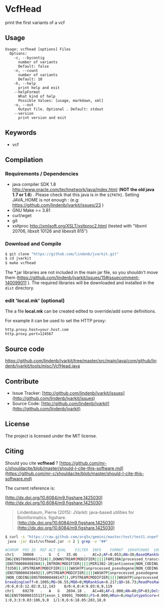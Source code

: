 # VcfHead

print the first variants of a vcf


## Usage

```
Usage: vcfhead [options] Files
  Options:
    -c, --bycontig
      number of variants
      Default: false
    -n, --count
      number of variants
      Default: 10
    -h, --help
      print help and exit
    --helpFormat
      What kind of help
      Possible Values: [usage, markdown, xml]
    -o, --out
      Output file. Optional . Default: stdout
    --version
      print version and exit

```


## Keywords

 * vcf


## Compilation

### Requirements / Dependencies

* java compiler SDK 1.8 http://www.oracle.com/technetwork/java/index.html (**NOT the old java 1.7 or 1.6**) . Please check that this java is in the `${PATH}`. Setting JAVA_HOME is not enough : (e.g: https://github.com/lindenb/jvarkit/issues/23 )
* GNU Make >= 3.81
* curl/wget
* git
* xsltproc http://xmlsoft.org/XSLT/xsltproc2.html (tested with "libxml 20706, libxslt 10126 and libexslt 815")


### Download and Compile

```bash
$ git clone "https://github.com/lindenb/jvarkit.git"
$ cd jvarkit
$ make vcfhead
```

The *.jar libraries are not included in the main jar file, so you shouldn't move them (https://github.com/lindenb/jvarkit/issues/15#issuecomment-140099011 ).
The required libraries will be downloaded and installed in the `dist` directory.

### edit 'local.mk' (optional)

The a file **local.mk** can be created edited to override/add some definitions.

For example it can be used to set the HTTP proxy:

```
http.proxy.host=your.host.com
http.proxy.port=124567
```
## Source code 

[https://github.com/lindenb/jvarkit/tree/master/src/main/java/com/github/lindenb/jvarkit/tools/misc/VcfHead.java
](https://github.com/lindenb/jvarkit/tree/master/src/main/java/com/github/lindenb/jvarkit/tools/misc/VcfHead.java
)
## Contribute

- Issue Tracker: [http://github.com/lindenb/jvarkit/issues](http://github.com/lindenb/jvarkit/issues)
- Source Code: [http://github.com/lindenb/jvarkit](http://github.com/lindenb/jvarkit)

## License

The project is licensed under the MIT license.

## Citing

Should you cite **vcfhead** ? [https://github.com/mr-c/shouldacite/blob/master/should-I-cite-this-software.md](https://github.com/mr-c/shouldacite/blob/master/should-I-cite-this-software.md)

The current reference is:

[http://dx.doi.org/10.6084/m9.figshare.1425030](http://dx.doi.org/10.6084/m9.figshare.1425030)

> Lindenbaum, Pierre (2015): JVarkit: java-based utilities for Bioinformatics. figshare.
> [http://dx.doi.org/10.6084/m9.figshare.1425030](http://dx.doi.org/10.6084/m9.figshare.1425030)

 

```bash
$ curl -s "https://raw.github.com/arq5x/gemini/master/test/test1.snpeff.vcf" |\
 java -jar dist/vcfhead.jar -n 2 | grep -v "##"

#CHROM  POS ID  REF ALT QUAL    FILTER  INFO    FORMAT  1094PC0005  1094PC0009  1094PC0012  1094PC0013
chr1    30860   .   G   C   33.46   .   AC=2;AF=0.053;AN=38;BaseQRankSum=2.327;DP=49;Dels=0.00;EFF=DOWNSTREAM(MODIFIER||||85|FAM138A|protein_coding|COD
ING|ENST00000417324|),DOWNSTREAM(MODIFIER|||||FAM138A|processed_transcript|CODING|ENST00000461467|),DOWNSTREAM(MODIFIER|||||MIR1302-10|miRNA|NON_CODING
|ENST00000408384|),INTRON(MODIFIER|||||MIR1302-10|antisense|NON_CODING|ENST00000469289|),INTRON(MODIFIER|||||MIR1302-10|antisense|NON_CODING|ENST000004
73358|),UPSTREAM(MODIFIER|||||WASH7P|unprocessed_pseudogene|NON_CODING|ENST00000423562|),UPSTREAM(MODIFIER|||||WASH7P|unprocessed_pseudogene|NON_CODING
|ENST00000430492|),UPSTREAM(MODIFIER|||||WASH7P|unprocessed_pseudogene|NON_CODING|ENST00000438504|),UPSTREAM(MODIFIER|||||WASH7P|unprocessed_pseudogene
|NON_CODING|ENST00000488147|),UPSTREAM(MODIFIER|||||WASH7P|unprocessed_pseudogene|NON_CODING|ENST00000538476|);FS=3.128;HRun=0;HaplotypeScore=0.6718;In
breedingCoeff=0.1005;MQ=36.55;MQ0=0;MQRankSum=0.217;QD=16.73;ReadPosRankSum=2.017 GT:AD:DP:GQ:PL  0/0:7,0:7:15.04:0,15,177    0/0:2,0:2:3.01:0,3,39   0
/0:6,0:6:12.02:0,12,143    0/0:4,0:4:9.03:0,9,119
chr1    69270   .   A   G   2694.18 .   AC=40;AF=1.000;AN=40;DP=83;Dels=0.00;EFF=SYNONYMOUS_CODING(LOW|SILENT|tcA/tcG|S60|305|OR4F5|protein_coding|CODI
NG|ENST00000335137|exon_1_69091_70008);FS=0.000;HRun=0;HaplotypeScore=0.0000;InbreedingCoeff=-0.0598;MQ=31.06;MQ0=0;QD=32.86 GT:AD:DP:GQ:PL  ./. ./. 1/
1:0,3:3:9.03:106,9,0  1/1:0,6:6:18.05:203,18,0
```
 

